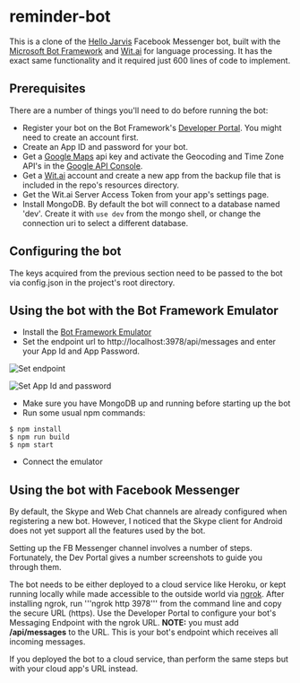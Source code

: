 # reminder-bot

This is a clone of the [Hello Jarvis](https://facebook.com/helloimjarvis/) Facebook Messenger bot, built with the [Microsoft Bot Framework](https://dev.botframework.com/) and [Wit.ai](https://wit.ai) for language processing. It has the exact same functionality and it required just 600 lines of code to implement.

## Prerequisites
There are a number of things you'll need to do before running the bot:
* Register your bot on the Bot Framework's [Developer Portal](https://dev.botframework.com/bots/new). You might need to create an account first.
* Create an App ID and password for your bot.
* Get a [Google Maps](https://developers.google.com/maps/web-services/) api key and activate the Geocoding and Time Zone API's in the [Google API Console](https://console.cloud.google.com/).
* Get a [Wit.ai](https://wit.ai) account and create a new app from the backup file that is included in the repo's resources directory.
* Get the Wit.ai Server Access Token from your app's settings page.
* Install MongoDB. By default the bot will connect to a database named 'dev'. Create it with ```use dev``` from the mongo shell, or change the connection uri to select a different database.

## Configuring the bot
The keys acquired from the previous section need to be passed to the bot via config.json in the project's root directory.

## Using the bot with the Bot Framework Emulator
* Install the [Bot Framework Emulator](https://docs.botframework.com/en-us/tools/bot-framework-emulator/)
* Set the endpoint url to http://localhost:3978/api/messages and enter your App Id and App Password.

![Set endpoint](https://cloud.githubusercontent.com/assets/3374297/21108231/cf2f3340-c094-11e6-8870-3ca4cfe2f8a6.png)

![Set App Id and password](https://cloud.githubusercontent.com/assets/3374297/21108232/cf6547be-c094-11e6-86cc-2b992ecb0a45.png)

* Make sure you have MongoDB up and running before starting up the bot
* Run some usual npm commands:

```
$ npm install
$ npm run build
$ npm start
```
* Connect the emulator

## Using the bot with Facebook Messenger
By default, the Skype and Web Chat channels are already configured when registering a new bot. However, I noticed that the Skype client for Android does not yet support all the features used by the bot.

Setting up the FB Messenger channel involves a number of steps. Fortunately, the Dev Portal gives a number screenshots to guide you through them.

The bot needs to be either deployed to a cloud service like Heroku, or kept running locally while made accessible to the outside world via [ngrok](https://ngrok.com/).
After installing ngrok, run '''ngrok http 3978''' from the command line and copy the secure URL (https). Use the Developer Portal to configure your bot's Messaging Endpoint with the ngrok URL. **NOTE:** you must add **/api/messages** to the URL. This is your bot's endpoint which receives all incoming messages.

If you deployed the bot to a cloud service, than perform the same steps but with your cloud app's URL instead.
